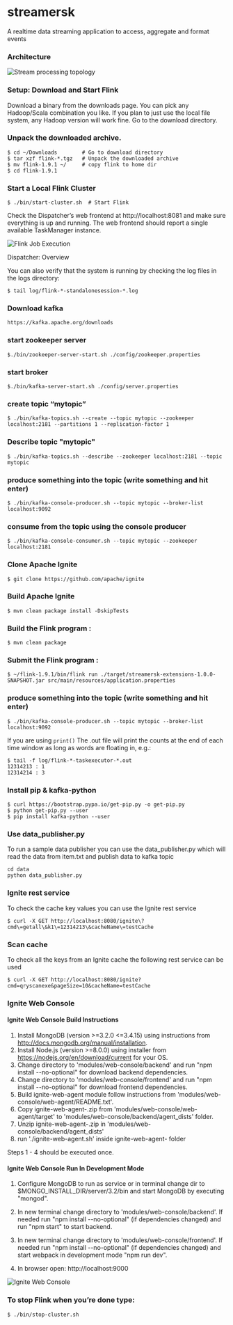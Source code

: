 # streamersk

A realtime data streaming application to access, aggregate and format events

### Architecture

![Stream processing topology](https://github.com/samaitra/streamersk/raw/main/resources/streamersk-extensions.png) 

### Setup: Download and Start Flink

Download a binary from the downloads page. You can pick any Hadoop/Scala combination you like. If you plan to just use the local file system, any Hadoop version will work fine.
Go to the download directory.

### Unpack the downloaded archive.
```
$ cd ~/Downloads        # Go to download directory
$ tar xzf flink-*.tgz   # Unpack the downloaded archive
$ mv flink-1.9.1 ~/     # copy flink to home dir 
$ cd flink-1.9.1
```

### Start a Local Flink Cluster
```
$ ./bin/start-cluster.sh  # Start Flink
```
Check the Dispatcher’s web frontend at http://localhost:8081 and make sure everything is up and running. The web frontend should report a single available TaskManager instance.

![Flink Job Execution](https://github.com/samaitra/streamersk/raw/main/resources/flink_job.png) 

Dispatcher: Overview

You can also verify that the system is running by checking the log files in the logs directory:
```
$ tail log/flink-*-standalonesession-*.log
```

### Download kafka

```
https://kafka.apache.org/downloads
``` 

### start zookeeper server
```
$./bin/zookeeper-server-start.sh ./config/zookeeper.properties
```

### start broker
```
$./bin/kafka-server-start.sh ./config/server.properties 
```

### create topic “mytopic”
```
$ ./bin/kafka-topics.sh --create --topic mytopic --zookeeper localhost:2181 --partitions 1 --replication-factor 1
```

### Describe topic "mytopic"

```
$ ./bin/kafka-topics.sh --describe --zookeeper localhost:2181 --topic mytopic
```

### produce something into the topic (write something and hit enter)
```
$ ./bin/kafka-console-producer.sh --topic mytopic --broker-list localhost:9092
```

### consume from the topic using the console producer
```
$ ./bin/kafka-console-consumer.sh --topic mytopic --zookeeper localhost:2181
```

### Clone Apache Ignite 

```
$ git clone https://github.com/apache/ignite
```

### Build Apache Ignite 

```
$ mvn clean package install -DskipTests
```

### Build the Flink program :
```
$ mvn clean package
```

### Submit the Flink program :
```
$ ~/flink-1.9.1/bin/flink run ./target/streamersk-extensions-1.0.0-SNAPSHOT.jar src/main/resources/application.properties
```

### produce something into the topic (write something and hit enter)
```
$ ./bin/kafka-console-producer.sh --topic mytopic --broker-list localhost:9092
```

If you are using `print()` The .out file will print the counts at the end of each time window as long as words are floating in, e.g.:
```
$ tail -f log/flink-*-taskexecutor-*.out
12314213 : 1
12314214 : 3
```

### Install pip & kafka-python

```
$ curl https://bootstrap.pypa.io/get-pip.py -o get-pip.py
$ python get-pip.py --user
$ pip install kafka-python --user
```

### Use data_publisher.py
To run a sample data publisher you can use the data_publisher.py which will read the data from 
item.txt and publish data to kafka topic

```
cd data
python data_publisher.py
```

### Ignite rest service
To check the cache key values you can use the Ignite rest service 
```
$ curl -X GET http://localhost:8080/ignite\?cmd\=getall\&k1\=12314213\&cacheName\=testCache
```

### Scan cache 
To check all the keys from an Ignite cache the following rest service can be used
```
$ curl -X GET http://localhost:8080/ignite?cmd=qryscanexe&pageSize=10&cacheName=testCache
```

### Ignite Web Console

#### Ignite Web Console Build Instructions

1. Install MongoDB (version >=3.2.0 <=3.4.15) using instructions from http://docs.mongodb.org/manual/installation.
2. Install Node.js (version >=8.0.0) using installer from https://nodejs.org/en/download/current for your OS.
3. Change directory to 'modules/web-console/backend' and
 run "npm install --no-optional" for download backend dependencies.
4. Change directory to 'modules/web-console/frontend' and
 run "npm install --no-optional" for download frontend dependencies.
5. Build ignite-web-agent module follow instructions from 'modules/web-console/web-agent/README.txt'.
6. Copy ignite-web-agent-<version>.zip from 'modules/web-console/web-agent/target'
 to 'modules/web-console/backend/agent_dists' folder.
7. Unzip ignite-web-agent-<version>.zip in 'modules/web-console/backend/agent_dists'
8. run './ignite-web-agent.sh' inside ignite-web-agent-<version> folder 

Steps 1 - 4 should be executed once.

#### Ignite Web Console Run In Development Mode

1. Configure MongoDB to run as service or in terminal change dir to $MONGO_INSTALL_DIR/server/3.2/bin
  and start MongoDB by executing "mongod".

2. In new terminal change directory to 'modules/web-console/backend'.
   If needed run "npm install --no-optional" (if dependencies changed) and run "npm start" to start backend.

3. In new terminal change directory to 'modules/web-console/frontend'.
  If needed run "npm install --no-optional" (if dependencies changed) and start webpack in development mode "npm run dev".

4. In browser open: http://localhost:9000

![Ignite Web Console](https://github.com/samaitra/streamersk/raw/main/resources/ignite_web_console.png) 


### To stop Flink when you’re done type:
```
$ ./bin/stop-cluster.sh
